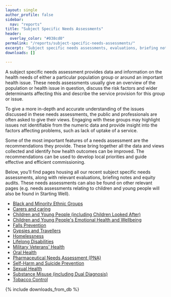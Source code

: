 ```yaml
---
layout: single
author_profile: false
sidebar:
  nav: "reports"
title: "Subject Specific Needs Assessments"
header:
  overlay_color: "#038cd0"
permalink: "/reports/subject-specific-needs-assessments/"
excerpt: "Subject specific needs assessments, evaluations, briefing notes and equity audits."
downloads: []

---
```


A subject specific needs assessment provides data and information on the health needs of either a particular population group or around an important health issue. These needs assessments usually give an overview of the population or health issue in question, discuss the risk factors and wider determinants affecting this and describe the service provision for this group or issue. 

To give a more in-depth and accurate understanding of the issues discussed in these needs assessments, the public and professionals are often asked to give their views. Engaging with these groups may highlight issues not identifiable from the numeric data and provide insight into the factors affecting problems, such as lack of uptake of a service.

Some of the most important features of a needs assessment are the recommendations they provide. These bring together all the data and views collected and identify how health outcomes can be improved. The recommendations can be used to develop local priorities and guide effective and efficient commissioning. 

Below, you’ll find pages housing all our recent subject specific needs assessments, along with relevant evaluations, briefing notes and equity audits. These needs assessments can also be found on other relevant pages (e.g. needs assessments relating to children and young people will also be found in Starting Well).  

+ [Black and Minority Ethnic Groups](/reports/subject-specific-needs-assessments/black-and-minority-ethnic-needs-assessment/)
+ [Carers and caring](/reports/subject-specific-needs-assessments/carers-and-caring/)
+ [Children and Young People (including Children Looked After)](/reports/subject-specific-needs-assessments/cyp/)
+ [Children and Young People's Emotional Health and Wellbeing](/reports/subject-specific-needs-assessments/camhs-needs-assessment/)
+ [Falls Prevention](/reports/subject-specific-needs-assessments/falls-prevention/)
+ [Gypsies and Travellers](/reports/subject-specific-needs-assessments/gypsies-and-travellers/)
+ [Homelessness](/reports/subject-specific-needs-assessments/homelessness/)
+ [Lifelong Disabilities](/reports/subject-specific-needs-assessments/lifelong-disabilities/)
+ [Military Veterans' Health](/reports/subject-specific-needs-assessments/military-veterans/)
+ [Oral Health](/reports/subject-specific-needs-assessments/oral-health/)
+ [Pharmaceutical Needs Assessment (PNA)](/reports/subject-specific-needs-assessments/pharmaceutical-needs-assessment-pna/)
+ [Self-Harm and Suicide Prevention](/reports/subject-specific-needs-assessments/suicide-prevention/)
+ [Sexual Health](/reports/subject-specific-needs-assessments/sexual-health/)
+ [Substance Misuse (including Dual Diagnosis)](/reports/subject-specific-needs-assessments/substance-abuse/)
+ [Tobacco Control](/reports/subject-specific-needs-assessments/tobacco-control-needs-assessment/)

{% include downloads_from_db %}

